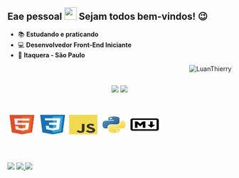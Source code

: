 ## Eae pessoal <img height="28" width="28" src="https://github.com/LuanThierry/LuanThierry/blob/master/m%C3%A3ozinha.gif"> Sejam todos bem-vindos! :wink:
- :books: **Estudando e praticando**
- :computer: **Desenvolvedor Front-End Iniciante**
- :city_sunset: **Itaquera - São Paulo**
 <p align="right" > <img src="https://komarev.com/ghpvc/?username=LuanThierry" alt="LuanThierry" /> </p>

##
<div align="center" > 

<img height="150em" src="https://github-readme-stats.vercel.app/api?username=LuanThierry&theme=tokyonight"/>

 
<img height="150em" src="https://github-readme-stats.vercel.app/api/top-langs/?username=LuanThierry&layout=compact&theme=tokyonight">
 
</div>

##

<div style="display: inline_block"><br> 
 <img height="45" width="65" src="https://raw.githubusercontent.com/devicons/devicon/master/icons/html5/html5-original.svg">
 <img height="45" width="65" src="https://raw.githubusercontent.com/devicons/devicon/master/icons/css3/css3-original.svg">
 <img height="45" width="65" src="https://raw.githubusercontent.com/devicons/devicon/master/icons/javascript/javascript-original.svg">
 <img height="45" width="65" src="https://raw.githubusercontent.com/devicons/devicon/master/icons/python/python-original.svg">
 <img height="45" width="65" src="https://raw.githubusercontent.com/devicons/devicon/master/icons/markdown/markdown-original.svg">

</div>

##
<div style="display: inline_block"><br> 
 
<a href="https://wa.me/+5511979741816" target="_blank"><img src="https://img.shields.io/badge/WhatsApp-25D366?style=for-the-badge&logo=whatsapp&logoColor=white" target="_blank"></a> 
<a href="mailto:luanofc2725@gmail.com" target="_blank"><img src="https://img.shields.io/badge/Gmail-D14836?style=for-the-badge&logo=gmail&logoColor=white" target="_blank">
</a>
<a href="https://www.chess.com/member/luanthierry" target="_blank"><img src="https://img.shields.io/badge/-Chess.com-yellowgreen?style=for-the-badge&logo=chess&logoColor=white" target="_blank"></a> 

</div>

##

